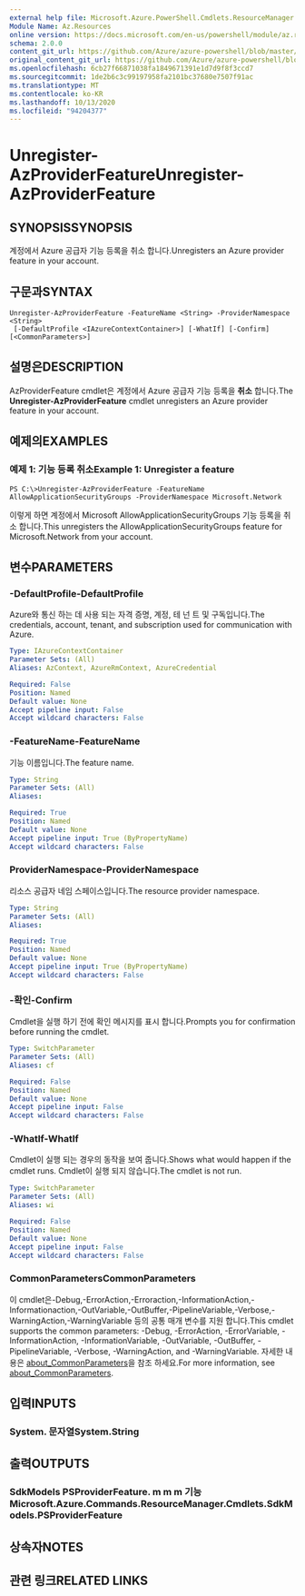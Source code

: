 ```yaml
---
external help file: Microsoft.Azure.PowerShell.Cmdlets.ResourceManager.dll-Help.xml
Module Name: Az.Resources
online version: https://docs.microsoft.com/en-us/powershell/module/az.resources/unregister-azproviderfeature
schema: 2.0.0
content_git_url: https://github.com/Azure/azure-powershell/blob/master/src/Resources/Resources/help/Unregister-AzProviderFeature.md
original_content_git_url: https://github.com/Azure/azure-powershell/blob/master/src/Resources/Resources/help/Unregister-AzProviderFeature.md
ms.openlocfilehash: 6cb27f66871038fa1849671391e1d7d9f8f3ccd7
ms.sourcegitcommit: 1de2b6c3c99197958fa2101bc37680e7507f91ac
ms.translationtype: MT
ms.contentlocale: ko-KR
ms.lasthandoff: 10/13/2020
ms.locfileid: "94204377"
---
```

# <span data-ttu-id="4ffc1-101">Unregister-AzProviderFeature</span><span class="sxs-lookup"><span data-stu-id="4ffc1-101">Unregister-AzProviderFeature</span></span>

## <span data-ttu-id="4ffc1-102">SYNOPSIS</span><span class="sxs-lookup"><span data-stu-id="4ffc1-102">SYNOPSIS</span></span>
<span data-ttu-id="4ffc1-103">계정에서 Azure 공급자 기능 등록을 취소 합니다.</span><span class="sxs-lookup"><span data-stu-id="4ffc1-103">Unregisters an Azure provider feature in your account.</span></span>

## <span data-ttu-id="4ffc1-104">구문과</span><span class="sxs-lookup"><span data-stu-id="4ffc1-104">SYNTAX</span></span>

```
Unregister-AzProviderFeature -FeatureName <String> -ProviderNamespace <String>
 [-DefaultProfile <IAzureContextContainer>] [-WhatIf] [-Confirm] [<CommonParameters>]
```

## <span data-ttu-id="4ffc1-105">설명은</span><span class="sxs-lookup"><span data-stu-id="4ffc1-105">DESCRIPTION</span></span>
<span data-ttu-id="4ffc1-106">AzProviderFeature cmdlet은 계정에서 Azure 공급자 기능 등록을 **취소** 합니다.</span><span class="sxs-lookup"><span data-stu-id="4ffc1-106">The **Unregister-AzProviderFeature** cmdlet unregisters an Azure provider feature in your account.</span></span>

## <span data-ttu-id="4ffc1-107">예제의</span><span class="sxs-lookup"><span data-stu-id="4ffc1-107">EXAMPLES</span></span>

### <span data-ttu-id="4ffc1-108">예제 1: 기능 등록 취소</span><span class="sxs-lookup"><span data-stu-id="4ffc1-108">Example 1: Unregister a feature</span></span>
```
PS C:\>Unregister-AzProviderFeature -FeatureName AllowApplicationSecurityGroups -ProviderNamespace Microsoft.Network
```

<span data-ttu-id="4ffc1-109">이렇게 하면 계정에서 Microsoft AllowApplicationSecurityGroups 기능 등록을 취소 합니다.</span><span class="sxs-lookup"><span data-stu-id="4ffc1-109">This unregisters the AllowApplicationSecurityGroups feature for Microsoft.Network from your account.</span></span>

## <span data-ttu-id="4ffc1-110">변수</span><span class="sxs-lookup"><span data-stu-id="4ffc1-110">PARAMETERS</span></span>

### <span data-ttu-id="4ffc1-111">-DefaultProfile</span><span class="sxs-lookup"><span data-stu-id="4ffc1-111">-DefaultProfile</span></span>
<span data-ttu-id="4ffc1-112">Azure와 통신 하는 데 사용 되는 자격 증명, 계정, 테 넌 트 및 구독입니다.</span><span class="sxs-lookup"><span data-stu-id="4ffc1-112">The credentials, account, tenant, and subscription used for communication with Azure.</span></span>

```yaml
Type: IAzureContextContainer
Parameter Sets: (All)
Aliases: AzContext, AzureRmContext, AzureCredential

Required: False
Position: Named
Default value: None
Accept pipeline input: False
Accept wildcard characters: False
```

### <span data-ttu-id="4ffc1-113">-FeatureName</span><span class="sxs-lookup"><span data-stu-id="4ffc1-113">-FeatureName</span></span>
<span data-ttu-id="4ffc1-114">기능 이름입니다.</span><span class="sxs-lookup"><span data-stu-id="4ffc1-114">The feature name.</span></span>

```yaml
Type: String
Parameter Sets: (All)
Aliases:

Required: True
Position: Named
Default value: None
Accept pipeline input: True (ByPropertyName)
Accept wildcard characters: False
```

### <span data-ttu-id="4ffc1-115">ProviderNamespace</span><span class="sxs-lookup"><span data-stu-id="4ffc1-115">-ProviderNamespace</span></span>
<span data-ttu-id="4ffc1-116">리소스 공급자 네임 스페이스입니다.</span><span class="sxs-lookup"><span data-stu-id="4ffc1-116">The resource provider namespace.</span></span>

```yaml
Type: String
Parameter Sets: (All)
Aliases:

Required: True
Position: Named
Default value: None
Accept pipeline input: True (ByPropertyName)
Accept wildcard characters: False
```

### <span data-ttu-id="4ffc1-117">-확인</span><span class="sxs-lookup"><span data-stu-id="4ffc1-117">-Confirm</span></span>
<span data-ttu-id="4ffc1-118">Cmdlet을 실행 하기 전에 확인 메시지를 표시 합니다.</span><span class="sxs-lookup"><span data-stu-id="4ffc1-118">Prompts you for confirmation before running the cmdlet.</span></span>

```yaml
Type: SwitchParameter
Parameter Sets: (All)
Aliases: cf

Required: False
Position: Named
Default value: None
Accept pipeline input: False
Accept wildcard characters: False
```

### <span data-ttu-id="4ffc1-119">-WhatIf</span><span class="sxs-lookup"><span data-stu-id="4ffc1-119">-WhatIf</span></span>
<span data-ttu-id="4ffc1-120">Cmdlet이 실행 되는 경우의 동작을 보여 줍니다.</span><span class="sxs-lookup"><span data-stu-id="4ffc1-120">Shows what would happen if the cmdlet runs.</span></span>
<span data-ttu-id="4ffc1-121">Cmdlet이 실행 되지 않습니다.</span><span class="sxs-lookup"><span data-stu-id="4ffc1-121">The cmdlet is not run.</span></span>

```yaml
Type: SwitchParameter
Parameter Sets: (All)
Aliases: wi

Required: False
Position: Named
Default value: None
Accept pipeline input: False
Accept wildcard characters: False
```

### <span data-ttu-id="4ffc1-122">CommonParameters</span><span class="sxs-lookup"><span data-stu-id="4ffc1-122">CommonParameters</span></span>
<span data-ttu-id="4ffc1-123">이 cmdlet은-Debug,-ErrorAction,-Erroraction,-InformationAction,-Informationaction,-OutVariable,-OutBuffer,-PipelineVariable,-Verbose,-WarningAction,-WarningVariable 등의 공통 매개 변수를 지원 합니다.</span><span class="sxs-lookup"><span data-stu-id="4ffc1-123">This cmdlet supports the common parameters: -Debug, -ErrorAction, -ErrorVariable, -InformationAction, -InformationVariable, -OutVariable, -OutBuffer, -PipelineVariable, -Verbose, -WarningAction, and -WarningVariable.</span></span> <span data-ttu-id="4ffc1-124">자세한 내용은 [about_CommonParameters](http://go.microsoft.com/fwlink/?LinkID=113216)을 참조 하세요.</span><span class="sxs-lookup"><span data-stu-id="4ffc1-124">For more information, see [about_CommonParameters](http://go.microsoft.com/fwlink/?LinkID=113216).</span></span>

## <span data-ttu-id="4ffc1-125">입력</span><span class="sxs-lookup"><span data-stu-id="4ffc1-125">INPUTS</span></span>

### <span data-ttu-id="4ffc1-126">System. 문자열</span><span class="sxs-lookup"><span data-stu-id="4ffc1-126">System.String</span></span>

## <span data-ttu-id="4ffc1-127">출력</span><span class="sxs-lookup"><span data-stu-id="4ffc1-127">OUTPUTS</span></span>

### <span data-ttu-id="4ffc1-128">SdkModels PSProviderFeature. m m m 기능</span><span class="sxs-lookup"><span data-stu-id="4ffc1-128">Microsoft.Azure.Commands.ResourceManager.Cmdlets.SdkModels.PSProviderFeature</span></span>

## <span data-ttu-id="4ffc1-129">상속자</span><span class="sxs-lookup"><span data-stu-id="4ffc1-129">NOTES</span></span>

## <span data-ttu-id="4ffc1-130">관련 링크</span><span class="sxs-lookup"><span data-stu-id="4ffc1-130">RELATED LINKS</span></span>
